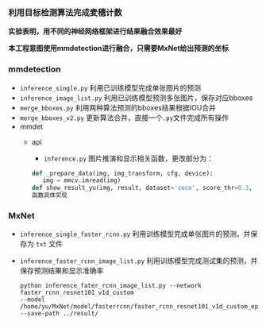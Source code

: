 ﻿### 利用目标检测算法完成麦穗计数

**实验表明，用不同的神经网络框架进行结果融合效果最好**

**本工程意图使用mmdetection进行融合，只需要MxNet给出预测的坐标**

### mmdetection

 - `inference_single.py` 利用已训练模型完成单张图片的预测
 - `inference_image_list.py` 利用已训练模型预测多张图片，保存对应bboxes
 - `merge_bboxes.py` 利用两种算法预测的bboxes结果根据IOU合并
 - `merge_bboxes_v2.py` 更新算法合并，直接一个`.py`文件完成所有操作
 - mmdet
   - api

     - `inference.py` 图片推演和显示相关函数，更改部分为：

     ```python
     def _prepare_data(img, img_transform, cfg, device):
        img = mmcv.imread(img)
     def show_result_yu(img, result, dataset='coco', score_thr=0.3, 		 out_file=None, show=False):
     函数具体实现
     ```

### MxNet
- `inference_single_faster_rcnn.py` 利用训练模型完成单张图片的预测，并保存为 `txt` 文件

- `inference_faster_rcnn_image_list.py` 利用训练模型完成测试集的预测，并保存预测结果和显示准确率

  ```shell
  python inference_fater_rcnn_image_list.py --network faster_rcnn_resnet101_v1d_custom
  --model /home/yu/MxNet/model/fasterrcnn/faster_rcnn_resnet101_v1d_custom_epoch_300/faster_rcnn_resnet101_v1d_custom_best.params --save-path ../result/
  
  ```

  

  


